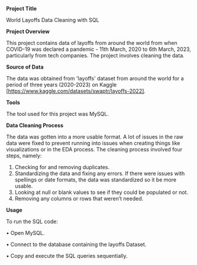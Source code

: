 **Project Title** 

World Layoffs Data Cleaning with SQL

**Project Overview**

This project contains data of layoffs from around the world from when COVID-19 was declared a pandemic - 11th March, 2020 to 6th March, 2023, particularly from tech companies. The project involves cleaning the data.

**Source of Data**

The data was obtained from 'layoffs' dataset from around the world for a period of three years (2020-2023) on Kaggle [https://www.kaggle.com/datasets/swaptr/layoffs-2022].

**Tools**

The tool used for this project was MySQL.

**Data Cleaning Process**

The data was gotten into a more usable format. A lot of issues in the raw data were fixed to prevent running into issues when creating things like visualizations or in the EDA process. The cleaning process involved four steps, namely:
1.	Checking for and removing duplicates.
2.	Standardizing the data and fixing any errors. If there were issues with spellings or date formats, the data was standardized so it be more usable.
3.	Looking at null or blank values to see if they could be populated or not.
4.	Removing any columns or rows that weren’t needed.

**Usage**

To run the SQL code:

•	Open MySQL.

•	Connect to the database containing the layoffs Dataset.

•	Copy and execute the SQL queries sequentially.
